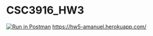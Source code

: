 # CSC3916_HW3
[![Run in Postman](https://run.pstmn.io/button.svg)](https://app.getpostman.com/run-collection/5857e0f5318dfc0a7430#?env%5BHW3_env%5D=W3sia2V5IjoiYmFzZV91cmwiLCJ2YWx1ZSI6Imh0dHBzOi8vaHczLWFtYW51ZWwuaGVyb2t1YXBwLmNvbSIsImVuYWJsZWQiOnRydWV9LHsia2V5IjoidXNlcm5hbWUiLCJ2YWx1ZSI6ImFtYW4iLCJlbmFibGVkIjp0cnVlfSx7ImtleSI6InBhc3N3b3JkIiwidmFsdWUiOiJhbWFudWVsIiwiZW5hYmxlZCI6dHJ1ZX0seyJrZXkiOiJ0b2tlbiIsInZhbHVlIjoie3thY2Nlc3NfdG9rZW59fSIsImVuYWJsZWQiOnRydWV9XQ==)
https://hw5-amanuel.herokuapp.com/
